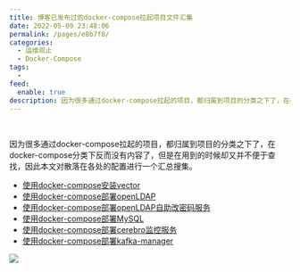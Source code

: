 ```yaml
---
title: 博客已发布过的docker-compose拉起项目文件汇集
date: 2022-05-09 23:48:06
permalink: /pages/e8b7f8/
categories:
  - 运维观止
  - Docker-Compose
tags:
  -
feed:
  enable: true
description: 因为很多通过docker-compose拉起的项目，都归属到项目的分类之下了，在docker-compose分类下反而没有内容了，但是在用到的时候却又并不便于查找，因此本文对散落在各处的配置进行一个汇总搜集。
---
```


<br><ArticleTopAd></ArticleTopAd>



因为很多通过docker-compose拉起的项目，都归属到项目的分类之下了，在docker-compose分类下反而没有内容了，但是在用到的时候却又并不便于查找，因此本文对散落在各处的配置进行一个汇总搜集。

- [使用docker-compose安装vector](https://wiki.eryajf.net/pages/0322lius/#_1-1-%E4%BD%BF%E7%94%A8docker-compose%E5%AE%89%E8%A3%85vector)
- [使用docker-compose部署openLDAP](https://wiki.eryajf.net/pages/700318/#%E5%B8%B8%E8%A7%84%E6%AD%A5%E9%AA%A4)
- [使用docker-compose部署openLDAP自助改密码服务](https://wiki.eryajf.net/pages/3414.html#_3-%E9%85%8D%E7%BD%AE%E8%87%AA%E5%8A%A9%E4%BF%AE%E6%94%B9%E5%AF%86%E7%A0%81)
- [使用docker-compose部署MySQL](https://wiki.eryajf.net/pages/3a0d5f/#_1-%E9%83%A8%E7%BD%B2mysql)
- [使用docker-compose部署cerebro监控服务](https://wiki.eryajf.net/pages/5377.html)
- [使用docker-compose部署kafka-manager](https://wiki.eryajf.net/pages/3504.html#_1-kafka-manager)


![](http://t.eryajf.net/imgs/2022/05/c6704e16e4b21cc1.jpg)

<br><ArticleTopAd></ArticleTopAd>
